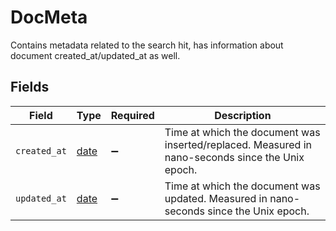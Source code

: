 # DocMeta

Contains metadata related to the search hit, has information about document created_at/updated_at as well.


## Fields

| Field                                                                                            | Type                                                                                             | Required                                                                                         | Description                                                                                      |
| ------------------------------------------------------------------------------------------------ | ------------------------------------------------------------------------------------------------ | ------------------------------------------------------------------------------------------------ | ------------------------------------------------------------------------------------------------ |
| `created_at`                                                                                     | [date](https://docs.python.org/3/library/datetime.html#date-objects)                             | :heavy_minus_sign:                                                                               | Time at which the document was inserted/replaced. Measured in nano-seconds since the Unix epoch. |
| `updated_at`                                                                                     | [date](https://docs.python.org/3/library/datetime.html#date-objects)                             | :heavy_minus_sign:                                                                               | Time at which the document was updated. Measured in nano-seconds since the Unix epoch.           |